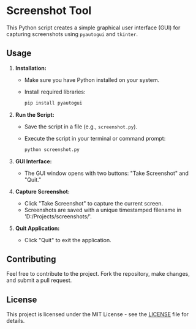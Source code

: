 # Screenshot Tool

This Python script creates a simple graphical user interface (GUI) for capturing screenshots using `pyautogui` and `tkinter`.

## Usage

1. **Installation:**
   - Make sure you have Python installed on your system.
   - Install required libraries:

     ```bash
     pip install pyautogui
     ```

2. **Run the Script:**
   - Save the script in a file (e.g., `screenshot.py`).
   - Execute the script in your terminal or command prompt:

     ```bash
     python screenshot.py
     ```

3. **GUI Interface:**
   - The GUI window opens with two buttons: "Take Screenshot" and "Quit."

4. **Capture Screenshot:**
   - Click "Take Screenshot" to capture the current screen.
   - Screenshots are saved with a unique timestamped filename in 'D:/Projects/screenshots/'.

5. **Quit Application:**
   - Click "Quit" to exit the application.

## Contributing

Feel free to contribute to the project. Fork the repository, make changes, and submit a pull request.

## License

This project is licensed under the MIT License - see the [LICENSE](LICENSE) file for details.
